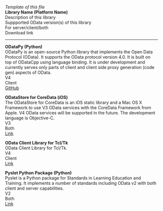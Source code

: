 *Template of this file*<br>
**Library Name (Platform Name)**<br>
Description of this library <br>
Suppported OData version(s) of this library <br>
For server/client/both <br>
Download link <br>

---------------------------------------------------------------------------------------------------------------

**ODataPy (Python)**<br>
ODataPy is an open-source Python library that implements the Open Data Protocol (OData). It supports the OData protocol version 4.0. It is built on top of ODataCpp using language binding. It is under development and currently serves only parts of client and client side proxy generation (code gen) aspects of OData.<br>
V4<br>
Client<br>
[GitHub](https://github.com/odata/odatapy-client)

**ODataStore for CoreData (iOS)**<br>
The ODataStore for CoreData is an iOS static library and a Mac OS X Framework to use V3 OData services with the CoreData Framework from Apple. V4 OData services will be supported in the future. The development language is Objective-C.<br>
V3<br>
Both<br>
[Link](http://www.hwigmbh.de/hwi/produkte/odatastore-for-coredata/)

**OData Client Library for Tcl/Tk**<br>
OData Client Library for Tcl/Tk.<br>
V4<br>
Client<br>
[Link](https://chiselapp.com/user/gwlester/repository/ODataTclOO)

**Pyslet Python Package (Python)**<br>
Pyslet is a Python package for Standards in Learning Education and Training. It implements a number of standards including OData v2 with both client and server capabilities.<br>
V2<br>
Both<br>
[Link](http://www.pyslet.org/)
